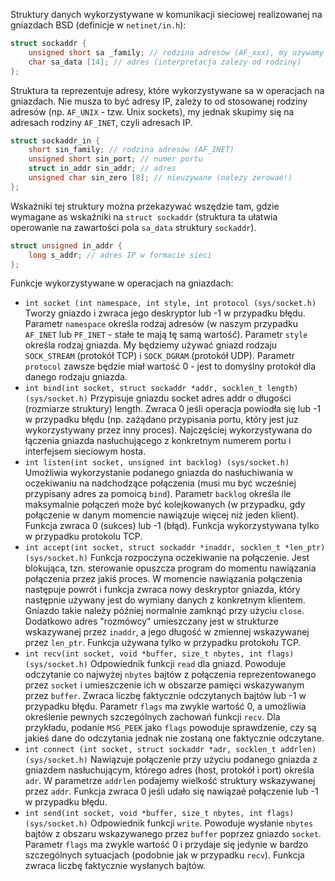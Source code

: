 Struktury danych wykorzystywane w komunikacji sieciowej realizowanej na gniazdach BSD (definicje w `netinet/in.h`):

```C
struct sockaddr { 
	unsigned short sa _family; // rodzina adresów (AF_xxx), my uzywamy AF_INET
	char sa_data [14]; // adres (interpretacja zalezy od rodziny)
};
```
Struktura ta reprezentuje adresy, które wykorzystywane sa w operacjach na gniazdach. Nie musza to być adresy IP, zależy to od stosowanej rodziny adresów (np. `AF_UNIX` - tzw. Unix sockets), my jednak skupimy się na adresach rodziny `AF_INET`, czyli adresach IP.
```C
struct sockaddr_in {
	short sin_family; // rodzina adresów (AF_INET)
	unsigned short sin_port; // numer portu
	struct in_addr sin_addr; // adres
	unsigned char sin_zero [8]; // nieuzywane (nalezy zerowaé!)
};
```
Wskaźniki tej struktury można przekazywać wszędzie tam, gdzie wymagane as wskaźniki na `struct sockaddr` (struktura ta ułatwia operowanie na zawartości pola `sa_data` struktury `sockaddr`).
```C
struct unsigned in_addr { 
	long s_addr; // adres IP w formacie sieci
};
```
Funkcje wykorzystywane w operacjach na gniazdach:

- `int socket (int namespace, int style, int protocol (sys/socket.h)` Tworzy gniazdo i zwraca jego deskryptor lub -1 w przypadku błędu. Parametr `namespace` określa rodzaj adresów (w naszym przypadku `AF_INET` lub `PF_INET` - stałe te mają tę samą wartość). Parametr `style` określa rodzaj gniazda. My będziemy używać gniazd rodzaju `SOCK_STREAM` (protokół TCP) i `SOCK_DGRAM` (protokół UDP). Parametr `protocol` zawsze będzie miał wartość 0 - jest to domyślny protokół dla danego rodzaju gniazda.
- `int bind(int socket, struct sockaddr *addr, socklen_t length) (sys/socket.h)` Przypisuje gniazdu socket adres addr o długości (rozmiarze struktury) length. Zwraca 0 jeśli operacja powiodła się lub -1 w przypadku błędu (np. zażądano przypisania portu, który jest juz wykorzystywany przez inny proces). Najczęściej wykorzystywana do łączenia gniazda nasłuchującego z konkretnym numerem portu i interfejsem sieciowym hosta.
- `int listen(int socket, unsigned int backlog) (sys/socket.h)` Umożliwia wykorzystanie podanego gniazda do nasłuchiwania w oczekiwaniu na nadchodzące połączenia (musi mu być wcześniej przypisany adres za pomoicą `bind`). Parametr `backlog` określa ile maksymalnie połączeń może być kolejkowanych (w przypadku, gdy połączenie w danym momencie nawiązuje więcej niż jeden klient). Funkcja zwraca 0 (sukces) lub -1 (błąd). Funkcja wykorzystywana tylko w przypadku protokolu TCP.
- `int accept(int socket, struct sockaddr *inaddr, socklen_t *len_ptr) (sys/socket.h)` Funkcja rozpoczyna oczekiwanie na połączenie. Jest blokująca, tzn. sterowanie opuszcza program do momentu nawiązania połączenia przez jakiś proces. W momencie nawiązania połączenia następuje powrót i funkcja zwraca nowy deskryptor gniazda, który następnie używany jest do wymiany danych z konkretnym klientem. Gniazdo takie należy później normalnie zamknąć przy użyciu `close`. Dodatkowo adres "rozmówcy" umieszczany jest w strukturze wskazywanej przez `inaddr`, a jego długość w zmiennej wskazywanej przez `len_ptr`. Funkcja używana tylko w przypadku protokołu TCP.
- `int recv(int socket, void *buffer, size_t nbytes, int flags) (sys/socket.h)` Odpowiednik funkcji `read` dla gniazd. Powoduje odczytanie co najwyżej `nbytes` bajtów z połączenia reprezentowanego przez `socket` i umieszczenie ich w obszarze pamięci wskazywanym przez `buffer`. Zwraca liczbę faktycznie odczytanych bajtów lub -1 w przypadku błędu. Parametr `flags` ma zwykle wartość 0, a umożliwia określenie pewnych szczególnych zachowań funkcji `recv`. Dla przykładu, podanie `MSG_PEEK` jako `flags` powoduje sprawdzenie, czy są jakieś dane do odczytania jednak nie zostaną one faktycznie odczytane.
- `int connect (int socket, struct sockaddr *adr, socklen_t addrlen) (sys/socket.h)` Nawiązuje połączenie przy użyciu podanego gniazda z gniazdem nasłuchującym, którego adres (host, protokół i port) określa `adr`. W parametrze `addrlen` podajemy wielkość struktury wskazywanej przez `addr`. Funkcja zwraca 0 jeśli udało się nawiązaé połączenie lub -1 w przypadku błędu.
- `int send(int socket, void *buffer, size_t nbytes, int flags) (sys/socket.h)` Odpowiednik funkcji `write`. Powoduje wysłanie `nbytes` bajtów z obszaru wskazywanego przez `buffer` poprzez gniazdo `socket`. Parametr `flags` ma zwykle wartość 0 i przydaje się jedynie w bardzo szczególnych sytuacjach (podobnie jak w przypadku `recv`). Funkcja zwraca liczbę faktycznie wysłanych bajtów.